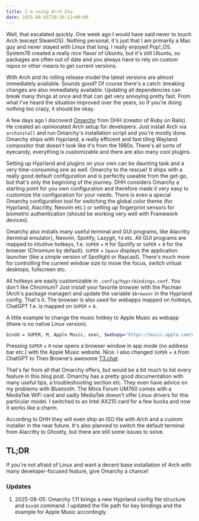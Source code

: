 ```yaml
---
title: I'm using Arch btw
date: 2025-08-01T20:36:11+00:00
---
```


Well, that escalated quickly. One week ago I would have said never to touch Arch (except SteamOS). Nothing personal, it's just that I am primarily a Mac guy and never stayed with Linux that long. I really enjoyed Pop!_OS. System76 created a really nice flavor of Ubuntu, but it's still Ubuntu, so packages are often out of date and you always have to rely on custom repos or other means to get current versions. 

With Arch and its rolling release model the latest versions are almost immediately available. Sounds good? Of course there's a catch: breaking changes are also immediately available. Updating all dependencies can break many things at once and that can get very annoying pretty fast. From what I've heard the situation improved over the years, so if you're doing nothing too crazy, it should be okay.

A few days ago I discoverd [Omarchy](https://omarchy.org/) from DHH (creator of Ruby on Rails). He created an opinionated Arch setup for developers. Just install Arch via `archinstall` and run Omarchy's installation script and you're mostly done. Omarchy ships with Hyprland, a really efficient and fast tiling Wayland compositor that doesn't look like it's from the 1980s. There's all sorts of eyecandy, everything is customizable and there are also many cool plugins.

Setting up Hyprland and plugins on your own can be daunting task and a very time-consuming one as well. Omarchy to the rescue! It ships with a really good default configuration and is perfectly useable from the get-go, but that's only the beginning of the journey. DHH considers Omarchy a starting point for you own configuration and therefore made it very easy to customize the configuration for your needs. There is even a special Omarchy configuration tool for switching the global color theme (for Hyprland, Alacritty, Neovim etc.) or setting up fingerprint sensors for biometric authentication (should be working very well with Framework devices). 

Omarchy also installs many useful terminal and GUI programs, like Alacritty (terminal emulator), Neovim, Spotify, Lazygit, `fd` etc. All GUI programs are mapped to intuitive hotkeys, f.e. `SUPER` + `M` for Spotify or `SUPER` + `B` for the browser (Chromium by default). `SUPER` + `Space` displays the application launcher (like a simple version of Spotlight or Raycast). There's much more for controlling the current window size to move the focus, switch virtual desktops, fullscreen etc.

All hotkeys are easily customizable in `.config/hypr/bindings.conf`. You don't like Chromium? Just install your favorite browser with the Pacman (Arch's package manager) and update the variable `$browser` in the Hyprland config. That's it. The browser is also used for webapps mapped on hotkeys, ChatGPT f.e. is mapped on `SUPER` + `A`. 

A little example to change the music hotkey to Apple Music as webapp (there is no native Linux version).

~~~ bash
bindd = SUPER, M, Apple Music, exec, $webapp="https://music.apple.com/de/library/recently-added?l=en"
~~~

Pressing `SUPER` + `M` now opens a browser window in app mode (no address bar etc.) with the Apple Music website. Nice. I also changed `SUPER` + `A` from ChatGPT to Theo Browne's awesome [T3.chat](https://t3.chat/).

That's far from all that Omarchy offers, but would be a bit much to list every feature in this blog post. Omarchy has a pretty good documentation with many useful tips, a troubleshooting section etc. They even have advice on my problems with Bluetooth. The Minis Forum UM760 comes with a MediaTek WiFi card and sadly MediaTek doesn't offer Linux drivers for this particular model. I switched to an Intel AX210 card for a few bucks and now it works like a charm.

According to DHH they will even ship an ISO file with Arch and a custom installer in the near future. It's also planned to switch the default terminal from Alacritty to Ghostty, but there are still some issues to solve.

## TL;DR

If you're not afraid of Linux and want a decent base installation of Arch with many developer-focused feature, give Omarchy a chance!

### Updates

1. 2025-08-05: Omarchy 1.11 brings a new Hyprland config file structure and `bindd` command. I updated the file path for key bindings and the example for Apple Music accordingly.
